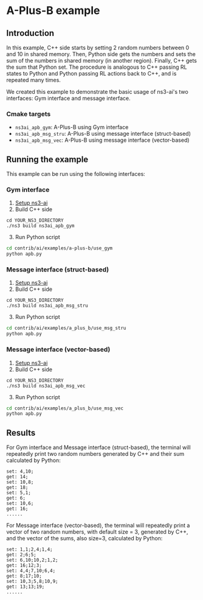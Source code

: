 # A-Plus-B example

## Introduction

In this example, C++ side starts by setting 2 random numbers between 0 and 10 in shared memory. Then, Python side gets the
numbers and sets the sum of the numbers in shared memory (in another region). Finally, C++ gets the sum that Python set.
The procedure is analogous to C++ passing RL states to Python and Python passing RL actions back to C++, and is
repeated many times.

We created this example to demonstrate the basic usage of ns3-ai's two interfaces: Gym interface and message interface.

### Cmake targets

- `ns3ai_apb_gym`: A-Plus-B using Gym interface
- `ns3ai_apb_msg_stru`: A-Plus-B using message interface (struct-based)
- `ns3ai_apb_msg_vec`: A-Plus-B using message interface (vector-based)

## Running the example

This example can be run using the following interfaces:

### Gym interface

1. [Setup ns3-ai](../../install.md)
2. Build C++ side

```shell
cd YOUR_NS3_DIRECTORY
./ns3 build ns3ai_apb_gym
```

3. Run Python script

```bash
cd contrib/ai/examples/a-plus-b/use_gym
python apb.py
```

### Message interface (struct-based)

1. [Setup ns3-ai](../../install.md)
2. Build C++ side

```shell
cd YOUR_NS3_DIRECTORY
./ns3 build ns3ai_apb_msg_stru
```

3. Run Python script

```bash
cd contrib/ai/examples/a_plus_b/use_msg_stru
python apb.py
```

### Message interface (vector-based)

1. [Setup ns3-ai](../../install.md)
2. Build C++ side

```shell
cd YOUR_NS3_DIRECTORY
./ns3 build ns3ai_apb_msg_vec
```

3. Run Python script

```bash
cd contrib/ai/examples/a_plus_b/use_msg_vec
python apb.py
```

## Results

For Gym interface and Message interface (struct-based), the terminal will 
repeatedly print two random numbers generated by C++ and their sum 
calculated by Python:

```text
set: 4,10;
get: 14;
set: 10,8;
get: 18;
set: 5,1;
get: 6;
set: 10,6;
get: 16;
......
```

For Message interface (vector-based), the terminal will repeatedly print 
a vector of two random numbers, with default size = 3, generated by C++, 
and the vector of the sums, also size=3, calculated by Python:

```text
set: 1,1;2,4;1,4;
get: 2;6;5;
set: 6,10;10,2;1,2;
get: 16;12;3;
set: 4,4;7,10;6,4;
get: 8;17;10;
set: 10,3;5,8;10,9;
get: 13;13;19;
......
```
